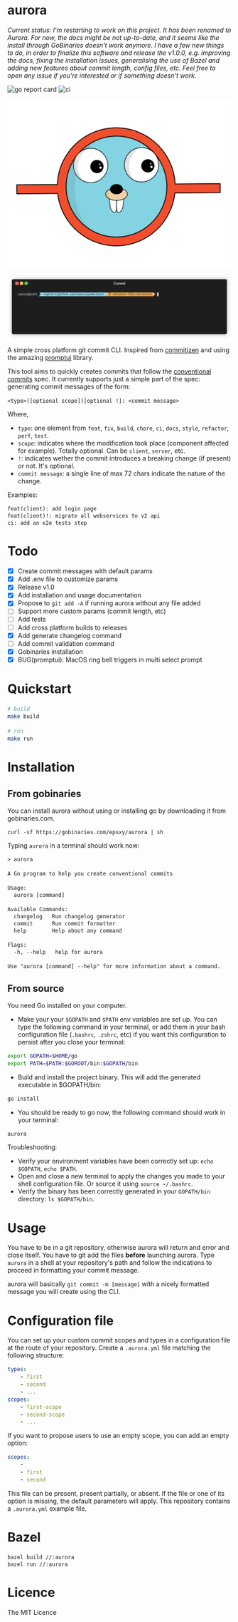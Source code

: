 # aurora

*Current status: I'm restarting to work on this project. It has been renamed to Aurora. For now, the docs might be not up-to-date, and it seems like the install through GoBinaries doesn't work anymore. I have a few new things to do, in order to finalize this software and release the v1.0.0, e.g. improving the docs, fixing the installation issues, generalising the use of Bazel and adding new features about commit length, config files, etc. Feel free to open any issue if you're interested or if something doesn't work.*

![go report card](https://goreportcard.com/badge/github.com/epsxy/aurora)
![ci](https://travis-ci.org/epsxy/aurora.svg?branch=master&status=passed)

![logo](logo.png)

![demo](commit.gif)

A simple cross platform git commit CLI. Inspired from [commitizen](https://github.com/commitizen/cz-cli) and using the amazing [promptui](https://github.com/manifoldco/promptui) library.

This tool aims to quickly creates commits that follow the [conventional commits](https://www.conventionalcommits.org) spec. It currently supports just a simple part of the spec: generating commit messages of the form:

`<type>([optional scope])[optional !]: <commit message>`

Where,

- `type`: one element from `feat`, `fix`, `build`, `chore`, `ci`, `docs`, `style`, `refactor`, `perf`, `test`.
- `scope`: indicates where the modification took place (component affected for example). Totally optional. Can be `client`, `server`, etc.
- `!`: indicates wether the commit introduces a breaking change (if present) or not. It's optional.
- `commit message`: a single line of max 72 chars indicate the nature of the change.

Examples:

```
feat(client): add login page
feat(client)!: migrate all webservices to v2 api
ci: add an e2e tests step
```

# Todo

- [x] Create commit messages with default params
- [x] Add .env file to customize params
- [x] Release v1.0
- [x] Add installation and usage documentation
- [x] Propose to `git add -A` if running aurora without any file added
- [ ] Support more custom params (commit length, etc)
- [ ] Add tests
- [ ] Add cross platform builds to releases
- [x] Add generate changelog command
- [ ] Add commit validation command
- [x] Gobinaries installation
- [x] BUG(promptui): MacOS ring bell triggers in multi select prompt

# Quickstart

```bash
# build
make build

# run
make run
```

# Installation

## From gobinaries

You can install aurora without using or installing go by downloading it from gobinaries.com.

```
curl -sf https://gobinaries.com/epsxy/aurora | sh
```

Typing `aurora` in a terminal should work now:

```
> aurora

A Go program to help you create conventional commits

Usage:
  aurora [command]

Available Commands:
  changelog   Run changelog generator
  commit      Run commit formatter
  help        Help about any command

Flags:
  -h, --help   help for aurora

Use "aurora [command] --help" for more information about a command.
```

## From source

You need Go installed on your computer.

- Make your your `$GOPATH` and `$PATH` env variables are set up. You can type the following command in your terminal, or add them in your bash configuration file (`.bashrc`, `.zshrc`, etc) if you want this configuration to persist after you close your terminal:
```bash
export GOPATH=$HOME/go
export PATH=$PATH:$GOROOT/bin:$GOPATH/bin
```
- Build and install the project binary. This will add the generated executable in $GOPATH/bin:
```bash
go install
```

- You should be ready to go now, the following command should work in your terminal:
```bash
aurora
```

Troubleshooting:
- Verify your environment variables have been correctly set up: `echo $GOPATH`, `echo $PATH`.
- Open and close a new terminal to apply the changes you made to your shell configuration file. Or source it using `source ~/.bashrc`.
- Verify the binary has been correctly generated in your `GOPATH/bin` directory: `ls $GOPATH/bin`.

# Usage

You have to be in a git repository, otherwise aurora will return and error and close itself. You have to git add the files **before** launching aurora. Type `aurora` in a shell at your repository's path and follow the indications to proceed in formatting your commit message.

aurora will basically `git commit -m [message]` with a nicely formatted message you will create using the CLI.

# Configuration file

You can set up your custom commit scopes and types in a configuration file at the route of your repository. Create a `.aurora.yml` file matching the following structure:

```yaml
types:
    - first
    - second
    - ...
scopes:
    - first-scope
    - second-scope
    - ...
```

If you want to propose users to use an empty scope, you can add an empty option:

```yaml
scopes:
    - 
    - first
    - second
```

This file can be present, present partially, or absent. If the file or one of its option is missing, the default parameters will apply. This repository contains a `.aurora.yml` example file.

# Bazel

```
bazel build //:aurora
bazel run //:aurora

```

# Licence

The MIT Licence